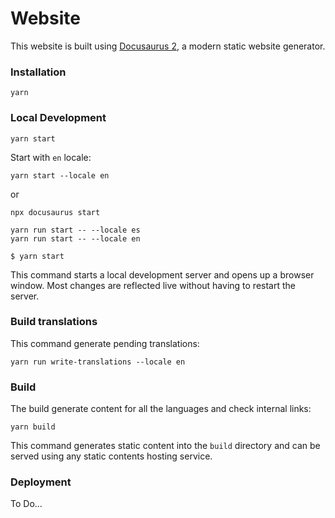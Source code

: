 # Website

This website is built using [Docusaurus 2](https://docusaurus.io/), a modern static website generator.

### Installation
```shell
yarn
```

### Local Development

```shell
yarn start
```

Start with `en` locale:
```shell
yarn start --locale en
```
or 

```shell
npx docusaurus start
```

```shell
yarn run start -- --locale es
yarn run start -- --locale en
```


```shell
$ yarn start
```

This command starts a local development server and opens up a browser window. Most changes are reflected live without having to restart the server.

### Build translations
This command generate pending translations:
```
yarn run write-translations --locale en
```

### Build
The build generate content for all the languages and check internal links:
```
yarn build
```

This command generates static content into the `build` directory and can be served using any static contents hosting service.

### Deployment

To Do...

